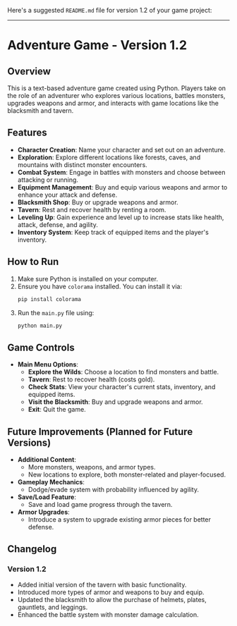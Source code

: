 Here's a suggested `README.md` file for version 1.2 of your game project:

---

# Adventure Game - Version 1.2

## Overview
This is a text-based adventure game created using Python. Players take on the role of an adventurer who explores various locations, battles monsters, upgrades weapons and armor, and interacts with game locations like the blacksmith and tavern.

## Features
- **Character Creation**: Name your character and set out on an adventure.
- **Exploration**: Explore different locations like forests, caves, and mountains with distinct monster encounters.
- **Combat System**: Engage in battles with monsters and choose between attacking or running.
- **Equipment Management**: Buy and equip various weapons and armor to enhance your attack and defense.
- **Blacksmith Shop**: Buy or upgrade weapons and armor.
- **Tavern**: Rest and recover health by renting a room.
- **Leveling Up**: Gain experience and level up to increase stats like health, attack, defense, and agility.
- **Inventory System**: Keep track of equipped items and the player's inventory.

## How to Run
1. Make sure Python is installed on your computer.
2. Ensure you have `colorama` installed. You can install it via:
   ```bash
   pip install colorama
   ```
3. Run the `main.py` file using:
   ```bash
   python main.py
   ```

## Game Controls
- **Main Menu Options**:
  - **Explore the Wilds**: Choose a location to find monsters and battle.
  - **Tavern**: Rest to recover health (costs gold).
  - **Check Stats**: View your character's current stats, inventory, and equipped items.
  - **Visit the Blacksmith**: Buy and upgrade weapons and armor.
  - **Exit**: Quit the game.

## Future Improvements (Planned for Future Versions)
- **Additional Content**:
  - More monsters, weapons, and armor types.
  - New locations to explore, both monster-related and player-focused.
- **Gameplay Mechanics**:
  - Dodge/evade system with probability influenced by agility.
- **Save/Load Feature**:
  - Save and load game progress through the tavern.
- **Armor Upgrades**:
  - Introduce a system to upgrade existing armor pieces for better defense.

## Changelog
### Version 1.2
- Added initial version of the tavern with basic functionality.
- Introduced more types of armor and weapons to buy and equip.
- Updated the blacksmith to allow the purchase of helmets, plates, gauntlets, and leggings.
- Enhanced the battle system with monster damage calculation.
